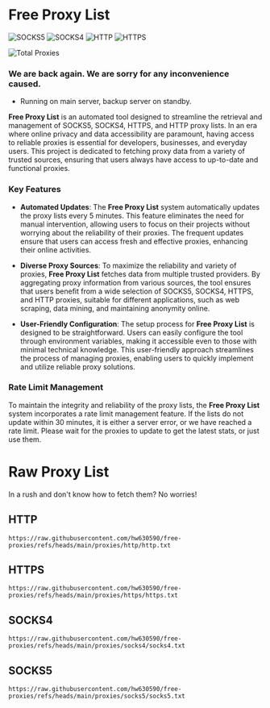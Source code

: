 # Free Proxy List

![SOCKS5](https://img.shields.io/badge/SOCKS5-20519-red) ![SOCKS4](https://img.shields.io/badge/SOCKS4-34356-orange) ![HTTP](https://img.shields.io/badge/HTTP-115932-yellow) ![HTTPS](https://img.shields.io/badge/HTTPS-10576-green)

![Total Proxies](https://img.shields.io/badge/Total-181383-blue)

### We are back again. We are sorry for any inconvenience caused.

- Running on main server, backup server on standby.

**Free Proxy List** is an automated tool designed to streamline the retrieval and management of SOCKS5, SOCKS4, HTTPS, and HTTP proxy lists. In an era where online privacy and data accessibility are paramount, having access to reliable proxies is essential for developers, businesses, and everyday users. This project is dedicated to fetching proxy data from a variety of trusted sources, ensuring that users always have access to up-to-date and functional proxies.

### Key Features

- **Automated Updates**: The **Free Proxy List** system automatically updates the proxy lists every 5 minutes. This feature eliminates the need for manual intervention, allowing users to focus on their projects without worrying about the reliability of their proxies. The frequent updates ensure that users can access fresh and effective proxies, enhancing their online activities.

- **Diverse Proxy Sources**: To maximize the reliability and variety of proxies, **Free Proxy List** fetches data from multiple trusted providers. By aggregating proxy information from various sources, the tool ensures that users benefit from a wide selection of SOCKS5, SOCKS4, HTTPS, and HTTP proxies, suitable for different applications, such as web scraping, data mining, and maintaining anonymity online.

- **User-Friendly Configuration**: The setup process for **Free Proxy List** is designed to be straightforward. Users can easily configure the tool through environment variables, making it accessible even to those with minimal technical knowledge. This user-friendly approach streamlines the process of managing proxies, enabling users to quickly implement and utilize reliable proxy solutions.

### Rate Limit Management

To maintain the integrity and reliability of the proxy lists, the **Free Proxy List** system incorporates a rate limit management feature. If the lists do not update within 30 minutes, it is either a server error, or we have reached a rate limit. Please wait for the proxies to update to get the latest stats, or just use them.

# Raw Proxy List
In a rush and don't know how to fetch them? No worries!

## **HTTP**
```
https://raw.githubusercontent.com/hw630590/free-proxies/refs/heads/main/proxies/http/http.txt
```
## **HTTPS**
```
https://raw.githubusercontent.com/hw630590/free-proxies/refs/heads/main/proxies/https/https.txt
```
## **SOCKS4**
```
https://raw.githubusercontent.com/hw630590/free-proxies/refs/heads/main/proxies/socks4/socks4.txt
```
## **SOCKS5**
```
https://raw.githubusercontent.com/hw630590/free-proxies/refs/heads/main/proxies/socks5/socks5.txt
```
